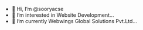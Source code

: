 - 👋 Hi, I’m @sooryacse
- 👀 I’m interested in Website Development...
- 🌱 I’m currently Webwings Global Solutions Pvt.Ltd...

<!---
sooryacse/sooryacse is a ✨ special ✨ repository because its `README.md` (this file) appears on your GitHub profile.
You can click the Preview link to take a look at your changes.
--->

